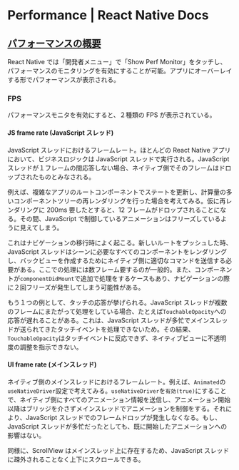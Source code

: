 # Performance | React Native Docs

## [パフォーマンスの概要](https://reactnative.dev/docs/performance)

React Native では「開発者メニュー」で「Show Perf Monitor」をタッチし、パフォーマンスのモニタリングを有効にすることが可能。アプリにオーバーレイする形でパフォーマンスが表示される。

### FPS

パフォーマンスモニタを有効にすると、２種類の FPS が表示されている。

#### JS frame rate (JavaScript スレッド)

JavaScript スレッドにおけるフレームレート。ほとんどの React Native アプリにおいて、ビジネスロジックは JavaScript スレッドで実行される。JavaScript スレッドが１フレームの間応答しない場合、ネイティブ側でそのフレームはドロップされたものとみなされる。

例えば、複雑なアプリのルートコンポーネントでステートを更新し、計算量の多いコンポーネントツリーの再レンダリングを行った場合を考えてみる。仮に再レンダリングに 200ms 要したとすると、12 フレームがドロップされることになる。その間、JavaScript で制御しているアニメーションはフリーズしているように見えてしまう。

これはナビゲーションの移行時によく起こる。新しいルートをプッシュした時、JavaScript スレッドはシーンに必要なすべてのコンポーネントをレンダリングし、バックビューを作成するためにネイティブ側に適切なコマンドを送信する必要がある。ここでの処理には数フレーム要するのが一般的。また、コンポーネントが`componentDidMount`で追加で処理をするケースもあり、ナビゲーションの際に２回フリーズが発生してしまう可能性がある。

もう１つの例として、タッチの応答が挙げられる。JavaScript スレッドが複数のフレームにまたがって処理をしている場合、たとえば`TouchableOpacity`への応答が遅れることがある。これは、JavaScript スレッドが多忙でメインスレッドが送られてきたタッチイベントを処理できないため。その結果、`TouchableOpacity`はタッチイベントに反応できず、ネイティブビューに不透明度の調整を指示できない。

#### UI frame rate (メインスレッド)

ネイティブ側のメインスレッドにおけるフレームレート。例えば、`Animated`の`useNativeDriver`設定で考えてみる。`useNativeDriver`を`有効(true)`にすることで、ネイティブ側にすべてのアニメーション情報を送信し、アニメーション開始以降はブリッジを介さずメインスレッドでアニメーションを制御をする。それにより、JavaScript スレッドでのフレームドロップが発生しなくなる。もし、JavaScript スレッドが多忙だったとしても、既に開始したアニメーションへの影響はない。

同様に、ScrollView はメインスレッド上に存在するため、JavaScript スレッドに疎外されることなく上下にスクロールできる。
